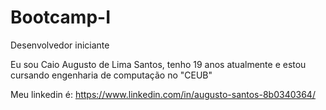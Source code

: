 # Bootcamp-I

Desenvolvedor iniciante

Eu sou Caio Augusto de Lima Santos, tenho 19 anos atualmente e estou cursando engenharia de computação no "CEUB"

Meu linkedin é: https://www.linkedin.com/in/augusto-santos-8b0340364/

